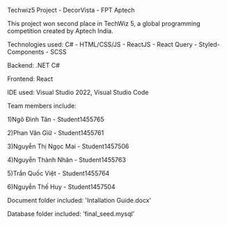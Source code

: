 Techwiz5 Project - DecorVista - FPT Aptech

This project won second place in TechWiz 5, a global programming competition created by Aptech India.

Technologies used: C# - HTML/CSS/JS - ReactJS - React Query - Styled-Components - SCSS

Backend: .NET C#

Frontend: React

IDE used: Visual Studio 2022, Visual Studio Code

Team members include:

1)Ngô Đình Tân - Student1455765

2)Phan Văn Giữ - Student1455761

3)Nguyễn Thị Ngọc Mai - Student1457506

4)Nguyễn Thành Nhân - Student1455763

5)Trần Quốc Việt - Student1455764

6)Nguyễn Thế Huy - Student1457504

Document folder included: 'Intallation Guide.docx'

Database folder included: 'final_seed.mysql'
